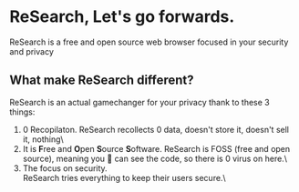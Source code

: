 # ReSearch, Let's go forwards.

ReSearch is a free and open source web browser focused in your security and privacy

## What make ReSearch different?

ReSearch is an actual gamechanger for your privacy thank to these 3 things:

1. 0 Recopilaton.
   ReSearch recollects 0 data, doesn't store it, doesn't sell it, nothing\
2. It is **F**ree and **O**pen **S**ource **S**oftware.
   ReSearch is FOSS (free and open source), meaning you 🫵 can see the code, so there is 0 virus on here.\
3. The focus on security.\
   ReSearch tries everything to keep their users secure.\

